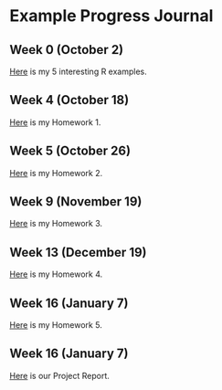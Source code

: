 # Example  Progress Journal
## Week 0 (October 2)
[Here](Files/interesting_examples.html ) is my 5 interesting R examples.

## Week 4 (October 18)
[Here](Files/Homework1.html ) is my Homework 1.

## Week 5 (October 26)
[Here](Files/Homework2.html ) is my Homework 2.

## Week 9 (November 19)
[Here](Files/Homework3.html ) is my Homework 3.

## Week 13 (December 19)
[Here](Files/Homework4.html ) is my Homework 4.
## Week 16 (January 7)
[Here](Files/homework5.html ) is my Homework 5.

## Week 16 (January 7)
[Here](Files/Project.html) is our Project Report.

